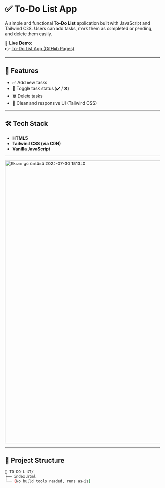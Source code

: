 # ✅ To-Do List App

A simple and functional **To-Do List** application built with JavaScript and Tailwind CSS. Users can add tasks, mark them as completed or pending, and delete them easily.

🔗 **Live Demo:**  
👉 [To-Do List App (GitHub Pages)](https://seymennbugay.github.io/TO-DO-L-ST/)

---

## 🚀 Features

- ✅ Add new tasks
- 🔁 Toggle task status (✔️ / ❌)
- 🗑️ Delete tasks
- 🎨 Clean and responsive UI (Tailwind CSS)

---

## 🛠️ Tech Stack

- **HTML5**  
- **Tailwind CSS (via CDN)**  
- **Vanilla JavaScript**

---
<img width="1915" height="916" alt="Ekran görüntüsü 2025-07-30 181340" src="https://github.com/user-attachments/assets/c39f4efe-4536-4404-a420-50d95bf4c43c" />



---

## 📂 Project Structure

```bash
📁 TO-DO-L-ST/
├── index.html
└── (No build tools needed, runs as-is)
